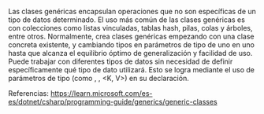 Las clases genéricas encapsulan operaciones que no son específicas de un tipo de datos determinado. 
El uso más común de las clases genéricas es con colecciones como listas vinculadas, tablas hash, pilas, colas y árboles, entre otros.
Normalmente, crea clases genéricas empezando con una clase concreta existente, y cambiando tipos en parámetros de tipo de uno en uno hasta que alcanza el equilibrio óptimo de generalización y facilidad de uso.
Puede trabajar con diferentes tipos de datos sin necesidad de definir específicamente qué tipo de dato utilizará. Esto se logra mediante el uso de parámetros de tipo (como <T>, <E>, <K, V>) en su declaración.

Referencias:
https://learn.microsoft.com/es-es/dotnet/csharp/programming-guide/generics/generic-classes